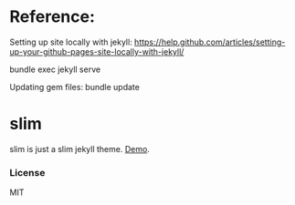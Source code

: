 # Reference:
Setting up site locally with jekyll: https://help.github.com/articles/setting-up-your-github-pages-site-locally-with-jekyll/

bundle exec jekyll serve

Updating gem files: 
bundle update

# slim

slim is just a slim jekyll theme. [Demo](http://syaning.com/slim).

### License

MIT
